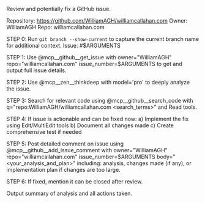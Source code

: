Review and potentially fix a GitHub issue.

Repository: <https://github.com/WilliamAGH/williamcallahan.com>
Owner: WilliamAGH
Repo: williamcallahan.com

STEP 0: Run `git branch --show-current` to capture the current branch name for additional context.
Issue: #$ARGUMENTS

STEP 1: Use @mcp__github__get_issue with owner="WilliamAGH" repo="williamcallahan.com" issue_number=$ARGUMENTS to get and output full issue details.

STEP 2: Use @mcp__zen__thinkdeep with model='pro' to deeply analyze the issue.

STEP 3: Search for relevant code using @mcp__github__search_code with q="repo:WilliamAGH/williamcallahan.com <search_terms>" and Read tools.

STEP 4: If issue is actionable and can be fixed now:
a) Implement the fix using Edit/MultiEdit tools
b) Document all changes made
c) Create comprehensive test if needed

STEP 5: Post detailed comment on issue using @mcp__github__add_issue_comment with owner="WilliamAGH" repo="williamcallahan.com" issue_number=$ARGUMENTS body="<your_analysis_and_plan>" including: analysis, changes made (if any), or implementation plan if changes are too large.

STEP 6: If fixed, mention it can be closed after review.

Output summary of analysis and all actions taken.
